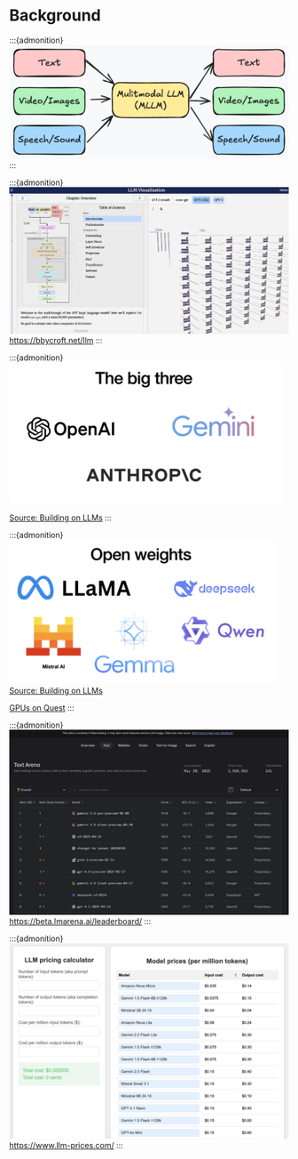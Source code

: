 # Background

:::{admonition}
![image](./images/mllm.png)
:::

:::{admonition}
![image](./images/background-visualization.png)
https://bbycroft.net/llm
:::

:::{admonition}
![image](./images/background-big-3.png)

[Source: Building on LLMs](https://simonwillison.net/2025/May/15/building-on-llms/)
:::

:::{admonition}
![image](./images/background-open-weights.png)
[Source: Building on LLMs](https://simonwillison.net/2025/May/15/building-on-llms/)

[GPUs on Quest](https://services.northwestern.edu/TDClient/30/Portal/KB/ArticleDet?ID=1112)
:::

:::{admonition}
![image](./images/background-arena.png)
https://beta.lmarena.ai/leaderboard/
:::

:::{admonition}
![image](./images/background-pricing.png)
https://www.llm-prices.com/
:::
